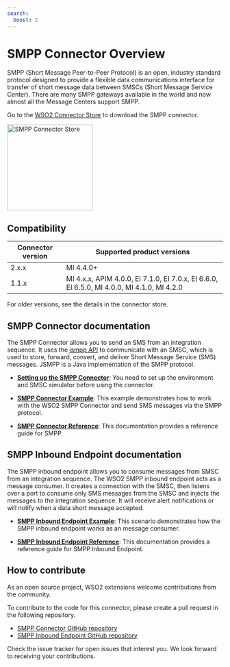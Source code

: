 ```yaml
---
search:
  boost: 2
---
```


# SMPP Connector Overview

SMPP (Short Message Peer-to-Peer Protocol) is an open, industry standard protocol designed to provide a flexible data communications interface for transfer of short message data between SMSCs (Short Message Service Center). There are many SMPP gateways available in the world and now almost all the Message Centers support SMPP. 

Go to the <a target="_blank" href="https://store.wso2.com/connector/esb-connector-smpp">WSO2 Connector Store</a> to download the SMPP connector.

<img src="{{base_path}}/assets/img/integrate/connectors/smpp-store.png" title="SMPP Connector Store" width="200" alt="SMPP Connector Store"/>

## Compatibility

| Connector version | Supported product versions                                                                 |
| ------------- |--------------------------------------------------------------------------------------------|
|  2.x.x        | MI 4.4.0+                                                                                  |
|  1.1.x        | MI 4.x.x, APIM 4.0.0, EI 7.1.0, EI 7.0.x, EI 6.6.0, EI 6.5.0, MI 4.0.0, MI 4.1.0, MI 4.2.0 |

For older versions, see the details in the connector store.

## SMPP Connector documentation

The SMPP Connector allows you to send an SMS from an integration sequence. It uses the [jsmpp API](https://jsmpp.org/) to communicate with an SMSC, which is used to store, forward, convert, and deliver Short Message Service (SMS) messages. JSMPP is a Java implementation of the SMPP protocol. 

* **[Setting up the SMPP Connector]({{base_path}}/reference/connectors/smpp-connector/smpp-connector-configuration/)**: You need to set up the environment and SMSC simulator before using the connector.

* **[SMPP Connector Example]({{base_path}}/reference/connectors/smpp-connector/smpp-connector-example/)**: This example demonstrates how to work with the WSO2 SMPP Connector and send SMS messages via the SMPP protocol. 

* **[SMPP Connector Reference]({{base_path}}/reference/connectors/smpp-connector/smpp-connector-config/)**: This documentation provides a reference guide for SMPP.

## SMPP Inbound Endpoint documentation

The SMPP inbound endpoint allows you to consume messages from SMSC from an integration sequence. The WSO2 SMPP inbound endpoint acts as a message consumer. It creates a connection with the SMSC, then listens over a port to consume only SMS messages from the SMSC and injects the messages to the integration sequence. It will receive alert notifications or will notify when a data short message accepted.

* **[SMPP Inbound Endpoint Example]({{base_path}}/reference/connectors/smpp-connector/smpp-inbound-endpoint-example/)**: This scenario demonstrates how the SMPP inbound endpoint works as an message consumer. 

* **[SMPP Inbound Endpoint Reference]({{base_path}}/reference/connectors/smpp-connector/smpp-inbound-endpoint-config/)**: This documentation provides a reference guide for SMPP Inbound Endpoint.

## How to contribute

As an open source project, WSO2 extensions welcome contributions from the community. 

To contribute to the code for this connector, please create a pull request in the following repository. 

* [SMPP Connector GitHub repository](https://github.com/wso2-extensions/esb-connector-smpp)
* [SMPP Inbound Endpoint GitHub repository](https://github.com/wso2-extensions/esb-inbound-smpp)

Check the issue tracker for open issues that interest you. We look forward to receiving your contributions.
